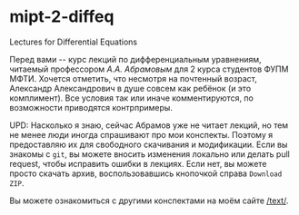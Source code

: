 # mipt-2-diffeq
Lectures for Differential Equations

Перед вами -- курс лекций по дифференциальным уравнениям, читаемый профессором <em>А.А. Абрамовым</em> для 2 курса студентов ФУПМ МФТИ.
Хочется отметить, что несмотря на почтенный возраст, Александр Александрович в душе совсем как ребёнок (и это комплимент).
Все условия так или иначе комментируются, по возможности приводятся контрпримеры.

UPD: Насколько я знаю, сейчас Абрамов уже не читает лекций, но тем не менее люди иногда спрашивают про мои конспекты. Поэтому я предоставляю их для свободного скачивания и модификации. Если вы знакомы с `git`, вы можете вносить изменения локально или делать pull request, чтобы исправить ошибки в лекциях. Если нет, вы можете просто скачать архив, воспользовавшись кнопочкой справа `Download ZIP`.

Вы можете ознакомиться с другими конспектами на моём сайте [/text/][text].

[text]: http://electric-tric.github.io/
